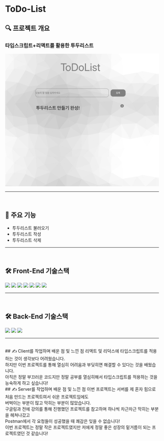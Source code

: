 # ToDo-List

## 🔍 프로젝트 개요

<h3>타입스크립트+리액트를 활용한 투두리스트</h3>

<img src='./todo.png' alt='투두리스트'>

<hr>
<br>

## 📌 주요 기능

- 투두리스트 불러오기
- 투두리스트 작성
- 투두리스트 삭제

<hr>
<br>

## 🛠 Front-End 기술스택

<p>
  <img src="https://shields.io/badge/TypeScript-3178C6?logo=TypeScript&logoColor=FFF&style=flat-square" />
  <img src="https://img.shields.io/badge/-React-%2361DAFB.svg?&logo=React&logoColor=white" />
  <img src="https://img.shields.io/badge/-Redux-%23764ABC.svg?&logo=Redux&logoColor=white" />
  <img src='https://img.shields.io/badge/yarn-yellow?logo=yarn'/>
  <img src='https://img.shields.io/badge/Axios-pink?'/>
  <img src='https://img.shields.io/badge/ReduxToolkit-764ABC?'/>
  <img src='https://img.shields.io/badge/StyledComponents-violet?logo=styled-components'/>

</p>

<hr>
<br>

## 🛠 Back-End 기술스택

<p>
<img src="https://img.shields.io/badge/-JavaScript-%23F7DF1E.svg?&logo=JavaScript&logoColor=white" />
<img src="https://img.shields.io/badge/Node.js-339933?style=flat-square&logo=Node.js&logoColor=white"/></a>
<img src="https://img.shields.io/badge/MongoDB-47A248?style=flat-square&logo=MongoDB&logoColor=white"/>
</p>
<hr>
<br>
## ✍️ Client를 작업하며 배운 점 및 느낀 점
리액트 및 리덕스에 타입스크립트를 적용하는 것이 생각보다 어려웠습니다.<br>
하지만 이번 프로젝트를 통해 열심히 어려움과 부딪히면 해결할 수 있다는 것을 배웠습니다.<br>
아직은 정말 부끄러운 코드지만 정말 공부를 열심히해서 타입스크립트를 적용하는 것을<br>
능숙하게 하고 싶습니다!
<br>
## ✍️ Server를 작업하며 배운 점 및 느낀 점
이번 프로젝트는 서버를 제 혼자 힘으로 처음 만드는 프로젝트여서 쉬운 프로젝트임에도<br>
버벅이는 부분이 많고 막히는 부분이 많았습니다.<br>
구글링과 전에 강의를 통해 진행했던 프로젝트를 참고하며 하나씩 차근차근 막히는 부분을 헤쳐나갔고<br>
Postman에서 각 요청들이 성공했을 때 쾌감은 잊을 수 없습니다!<br>
이번 프로젝트는 정말 작은 프로젝트였지만 저에게 정말 좋은 성장의 밑거름이 되는 프로젝트였던 것 같습니다!<br>
